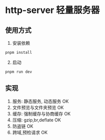 # http-server 轻量服务器

## 使用方式

1. 安装依赖

```shell
pnpm install
```
2. 启动
```shell
pnpm run dev
```

## 实现
1. 服务: 静态服务, 动态服务 OK
2. 文件预览与文件夹预览 OK
3. 缓存: 强制缓存与协商缓存 OK
4. 压缩: gzip,br,deflate OK
5. 防盗链 OK
6. 跨域,预检请求 OK